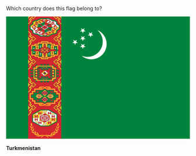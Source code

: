 Which country does this flag belong to?

![Flag of Turkmenistan](images/Flag_of_Turkmenistan.svg)
<!--question-->
**Turkmenistan**